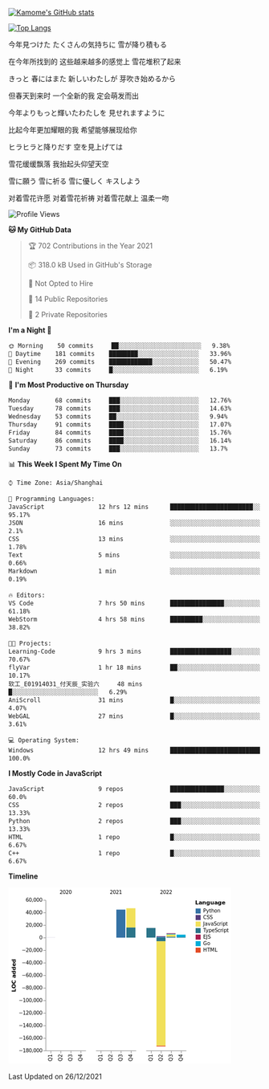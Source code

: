 [![Kamome's GitHub stats](https://github-readme-stats.vercel.app/api?username=MakinoharaShoko)](https://github.com/anuraghazra/github-readme-stats)

[![Top Langs](https://github-readme-stats.vercel.app/api/top-langs/?username=MakinoharaShoko&layout=compact)](https://github.com/anuraghazra/github-readme-stats)

今年見つけた たくさんの気持ちに 雪が降り積もる

在今年所找到的 这些越来越多的感觉上 雪花堆积了起来

きっと 春にはまた 新しいわたしが 芽吹き始めるから

但春天到来时 一个全新的我 定会萌发而出

今年よりもっと輝いたわたしを 見せれますように

比起今年更加耀眼的我 希望能够展现给你

ヒラヒラと降りだす 空を見上げては

雪花缓缓飘落 我抬起头仰望天空

雪に願う 雪に祈る 雪に優しく キスしよう

对着雪花许愿 对着雪花祈祷 对着雪花献上 温柔一吻

<!--
**MakinoharaShoko/MakinoharaShoko** is a ✨ _special_ ✨ repository because its `README.md` (this file) appears on your GitHub profile.

Here are some ideas to get you started:

- 🔭 I’m currently working on ...
- 🌱 I’m currently learning ...
- 👯 I’m looking to collaborate on ...
- 🤔 I’m looking for help with ...
- 💬 Ask me about ...
- 📫 How to reach me: ...
- 😄 Pronouns: ...
- ⚡ Fun fact: ...
-->

<!--START_SECTION:waka-->
![Profile Views](http://img.shields.io/badge/Profile%20Views-23-blue)

**🐱 My GitHub Data** 

> 🏆 702 Contributions in the Year 2021
 > 
> 📦 318.0 kB Used in GitHub's Storage 
 > 
> 🚫 Not Opted to Hire
 > 
> 📜 14 Public Repositories 
 > 
> 🔑 2 Private Repositories  
 > 
**I'm a Night 🦉** 

```text
🌞 Morning    50 commits     ██░░░░░░░░░░░░░░░░░░░░░░░   9.38% 
🌆 Daytime    181 commits    ████████░░░░░░░░░░░░░░░░░   33.96% 
🌃 Evening    269 commits    ████████████░░░░░░░░░░░░░   50.47% 
🌙 Night      33 commits     █░░░░░░░░░░░░░░░░░░░░░░░░   6.19%

```
📅 **I'm Most Productive on Thursday** 

```text
Monday       68 commits     ███░░░░░░░░░░░░░░░░░░░░░░   12.76% 
Tuesday      78 commits     ███░░░░░░░░░░░░░░░░░░░░░░   14.63% 
Wednesday    53 commits     ██░░░░░░░░░░░░░░░░░░░░░░░   9.94% 
Thursday     91 commits     ████░░░░░░░░░░░░░░░░░░░░░   17.07% 
Friday       84 commits     ████░░░░░░░░░░░░░░░░░░░░░   15.76% 
Saturday     86 commits     ████░░░░░░░░░░░░░░░░░░░░░   16.14% 
Sunday       73 commits     ███░░░░░░░░░░░░░░░░░░░░░░   13.7%

```


📊 **This Week I Spent My Time On** 

```text
⌚︎ Time Zone: Asia/Shanghai

💬 Programming Languages: 
JavaScript               12 hrs 12 mins      ███████████████████████░░   95.17% 
JSON                     16 mins             ░░░░░░░░░░░░░░░░░░░░░░░░░   2.1% 
CSS                      13 mins             ░░░░░░░░░░░░░░░░░░░░░░░░░   1.78% 
Text                     5 mins              ░░░░░░░░░░░░░░░░░░░░░░░░░   0.66% 
Markdown                 1 min               ░░░░░░░░░░░░░░░░░░░░░░░░░   0.19%

🔥 Editors: 
VS Code                  7 hrs 50 mins       ███████████████░░░░░░░░░░   61.18% 
WebStorm                 4 hrs 58 mins       █████████░░░░░░░░░░░░░░░░   38.82%

🐱‍💻 Projects: 
Learning-Code            9 hrs 3 mins        █████████████████░░░░░░░░   70.67% 
flyVar                   1 hr 18 mins        ██░░░░░░░░░░░░░░░░░░░░░░░   10.17% 
软工_E01914031_付天辰_实验六     48 mins             █░░░░░░░░░░░░░░░░░░░░░░░░   6.29% 
AniScroll                31 mins             █░░░░░░░░░░░░░░░░░░░░░░░░   4.07% 
WebGAL                   27 mins             █░░░░░░░░░░░░░░░░░░░░░░░░   3.61%

💻 Operating System: 
Windows                  12 hrs 49 mins      █████████████████████████   100.0%

```

**I Mostly Code in JavaScript** 

```text
JavaScript               9 repos             ███████████████░░░░░░░░░░   60.0% 
CSS                      2 repos             ███░░░░░░░░░░░░░░░░░░░░░░   13.33% 
Python                   2 repos             ███░░░░░░░░░░░░░░░░░░░░░░   13.33% 
HTML                     1 repo              █░░░░░░░░░░░░░░░░░░░░░░░░   6.67% 
C++                      1 repo              █░░░░░░░░░░░░░░░░░░░░░░░░   6.67%

```


**Timeline**

![Chart not found](https://raw.githubusercontent.com/MakinoharaShoko/MakinoharaShoko/main/charts/bar_graph.png) 


 Last Updated on 26/12/2021
<!--END_SECTION:waka-->
